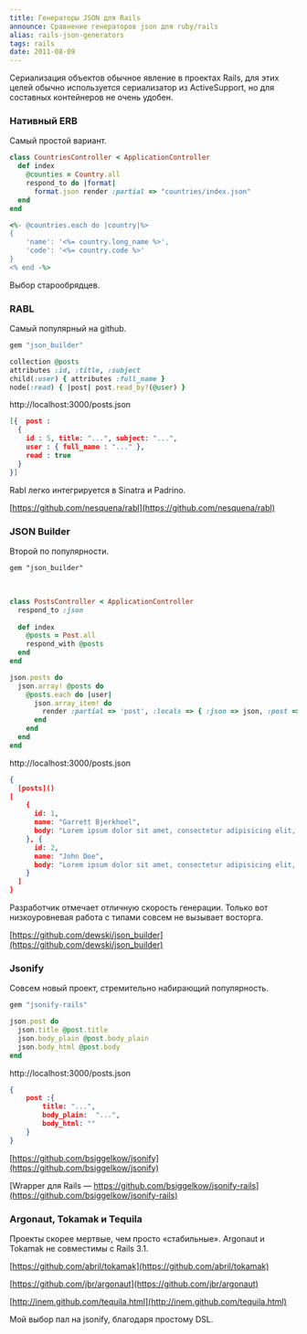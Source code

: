 ```yaml
---
title: Генераторы JSON для Rails
announce: Сравнение генераторов json для ruby/rails
alias: rails-json-generators
tags: rails
date: 2011-08-09
---
```


Сериализация объектов обычное явление в проектах Rails, для этих целей обычно используется сериализатор из ActiveSupport, но для составных контейнеров не очень удобен.

### Нативный ERB

Самый простой вариант.

~~~ruby
class CountriesController < ApplicationController
  def index
    @counties = Country.all
    respond_to do |format|
      format.json render :partial => "countries/index.json"
  end
end
~~~


~~~ruby
<%- @countries.each do |country|%>
{
    'name': '<%= country.long_name %>',
    'code': '<%= country.code %>'
}
<% end -%>
~~~

Выбор старообрядцев.


### RABL

Самый популярный на github.


~~~ruby
gem "json_builder"
~~~

~~~ruby
collection @posts
attributes :id, :title, :subject
child(:user) { attributes :full_name }
node(:read) { |post| post.read_by?(@user) }
~~~

http://localhost:3000/posts.json

~~~json
[{  post :
  {
    id : 5, title: "...", subject: "...",
    user : { full_name : "..." },
    read : true
  }
}]
~~~

Rabl легко интегрируется в Sinatra и Padrino.

[https://github.com/nesquena/rabl](https://github.com/nesquena/rabl)


### JSON Builder

Второй по популярности.


~~~
gem "json_builder"
~~~

<br />

~~~ruby
class PostsController < ApplicationController
  respond_to :json
  
  def index
    @posts = Post.all
    respond_with @posts
  end
end
~~~


~~~ruby
json.posts do
  json.array! @posts do
    @posts.each do |user|
      json.array_item! do
        render :partial => 'post', :locals => { :json => json, :post => post }
      end
    end
  end
end
~~~


http://localhost:3000/posts.json

~~~json
{
  [posts]()
[
    {
      id: 1,
      name: "Garrett Bjerkhoel",
      body: "Lorem ipsum dolor sit amet, consectetur adipisicing elit, sed do eiusmod."
    }, {
      id: 2,
      name: "John Doe",
      body: "Lorem ipsum dolor sit amet, consectetur adipisicing elit, sed do eiusmod."
    }
  ]
}

~~~

Разработчик отмечает отличную скорость генерации. Только вот низкоуровневая работа с типами совсем не вызывает восторга.


[https://github.com/dewski/json_builder](https://github.com/dewski/json_builder)


### Jsonify

Совсем новый проект, стремительно набирающий популярность.


~~~ruby
gem "jsonify-rails"
~~~


~~~ruby
json.post do
  json.title @post.title
  json.body_plain @post.body_plain
  json.body_html @post.body
end
~~~

http://localhost:3000/posts.json

~~~json
{
    post :{
        title: "...",
        body_plain:  "...",
        body_html: ""
    }
}
~~~

[https://github.com/bsiggelkow/jsonify](https://github.com/bsiggelkow/jsonify)

[Wrapper для Rails — https://github.com/bsiggelkow/jsonify-rails](https://github.com/bsiggelkow/jsonify-rails)



### Argonaut, Tokamak и Tequila

Проекты скорее мертвые, чем просто «стабильные». Argonaut и Tokamak не совместимы с Rails 3.1. 

[https://github.com/abril/tokamak](https://github.com/abril/tokamak)


[https://github.com/jbr/argonaut](https://github.com/jbr/argonaut)

[http://inem.github.com/tequila.html](http://inem.github.com/tequila.html)

Мой выбор пал на jsonify, благодаря простому DSL.